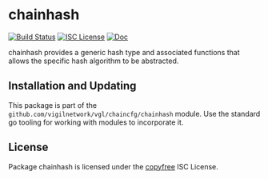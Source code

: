 chainhash
=========

[![Build Status](https://github.com/vigilnetwork/vgl/workflows/Build%20and%20Test/badge.svg)](https://github.com/vigilnetwork/vgl/actions)
[![ISC License](https://img.shields.io/badge/license-ISC-blue.svg)](http://copyfree.org)
[![Doc](https://img.shields.io/badge/doc-reference-blue.svg)](https://pkg.go.dev/github.com/vigilnetwork/vgl/chaincfg/chainhash)

chainhash provides a generic hash type and associated functions that allows the
specific hash algorithm to be abstracted.

## Installation and Updating

This package is part of the `github.com/vigilnetwork/vgl/chaincfg/chainhash` module.
Use the standard go tooling for working with modules to incorporate it.

## License

Package chainhash is licensed under the [copyfree](http://copyfree.org) ISC
License.




